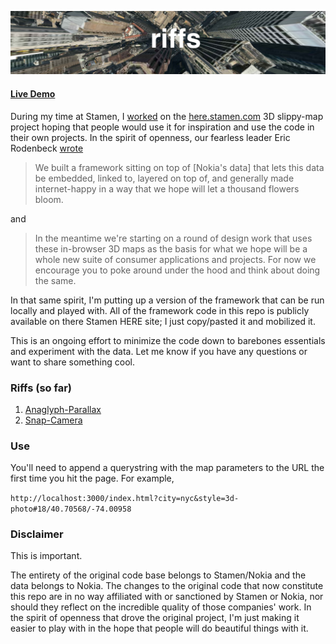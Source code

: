 ![](riffs.png "riffs")

#### [Live Demo](http://miketahani.github.com/HERE-riffs/index.html?city=nyc&style=3d-photo#18/40.70568/-74.00958)

During my time at Stamen, I [worked](http://content.stamen.com/here.stamen.com_technical) on the [here.stamen.com](http://here.stamen.com) 3D slippy-map project hoping that people would use it for inspiration and use the code in their own projects. In the spirit of openness, our fearless leader Eric Rodenbeck [wrote](http://content.stamen.com/here.stamen.com)

> We built a framework sitting on top of [Nokia's data] that lets this data be embedded, linked to, layered on top of, and generally made internet-happy in a way that we hope will let a thousand flowers bloom.

and

> In the meantime we're starting on a round of design work that uses these in-browser  3D maps as the basis for what we hope will be a whole new suite of consumer applications and projects. For now we encourage you to poke around under the hood and think about doing the same.

In that same spirit, I'm putting up a version of the framework that can be run locally and played with. All of the framework code in this repo is publicly available on there Stamen HERE site; I just copy/pasted it and mobilized it. 

This is an ongoing effort to minimize the code down to barebones essentials and experiment with the data. Let me know if you have any questions or want to share something cool. 

### Riffs (so far)

1. [Anaglyph-Parallax](http://miketahani.github.com/HERE-riffs/anaglyph-parallax.html?city=nyc&style=3d-photo#18/40.70568/-74.00958)
2. [Snap-Camera](http://miketahani.github.com/HERE-riffs/snap-camera.html?city=nyc&style=3d-photo#18/40.70568/-74.00958)

### Use

You'll need to append a querystring with the map parameters to the URL the first time you hit the page. For example,

`http://localhost:3000/index.html?city=nyc&style=3d-photo#18/40.70568/-74.00958`

### Disclaimer

This is important. 

The entirety of the original code base belongs to Stamen/Nokia and the data belongs to Nokia. The changes to the original code that now constitute this repo are in no way affiliated with or sanctioned by Stamen or Nokia, nor should they reflect on the incredible quality of those companies' work. In the spirit of openness that drove the original project, I'm just making it easier to play with in the hope that people will do beautiful things with it.